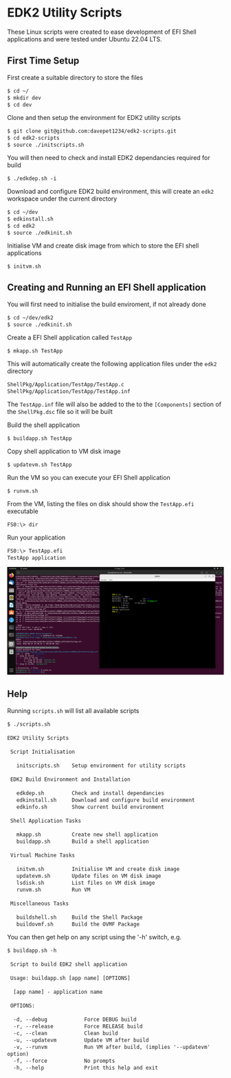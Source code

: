 # EDK2 Utility Scripts

These Linux scripts were created to ease development of EFI Shell applications and were tested under Ubuntu 22.04 LTS.

## First Time Setup

First create a suitable directory to store the files

```
$ cd ~/
$ mkdir dev
$ cd dev
```

Clone and then setup the environment for EDK2 utility scripts

```
$ git clone git@github.com:davepet1234/edk2-scripts.git
$ cd edk2-scripts
$ source ./initscripts.sh
```

You will then need to check and install EDK2 dependancies required for build

```
$ ./edkdep.sh -i
```

Download and configure EDK2 build environment, this will create an `edk2` workspace under the current directory

```
$ cd ~/dev
$ edkinstall.sh
$ cd edk2
$ source ./edkinit.sh
```

Initialise VM and create disk image from which to store the EFI shell applications

```
$ initvm.sh
```

## Creating and Running an EFI Shell application

You will first need to initialise the build enviroment, if not already done

```
$ cd ~/dev/edk2
$ source ./edkinit.sh
```

Create a EFI Shell application called `TestApp`

```
$ mkapp.sh TestApp
```

This will automatically create the following application files under the `edk2` directory

```
ShellPkg/Application/TestApp/TestApp.c
ShellPkg/Application/TestApp/TestApp.inf
```

The `TestApp.inf` file will also be added to the to the `[Components]` section of the `ShellPkg.dsc` file so it will be built

Build the shell application

```
$ buildapp.sh TestApp
```

Copy shell application to VM disk image

```
$ updatevm.sh TestApp
```

Run the VM so you can execute your EFI Shell application

```
$ runvm.sh
```

From the VM, listing the files on disk should show the `TestApp.efi` executable

```
FS0:\> dir
```

Run your application

```
FS0:\> TestApp.efi
TestApp application
```

![edk2-scripts](/screenshots/Ubuntu.png?raw=true "Ubuntu")

## Help

Running `scripts.sh` will list all available scripts

```
$ ./scripts.sh

EDK2 Utility Scripts

 Script Initialisation

   initscripts.sh    Setup environment for utility scripts

 EDK2 Build Environment and Installation

   edkdep.sh         Check and install dependancies
   edkinstall.sh     Download and configure build environment
   edkinfo.sh        Show current build environment

 Shell Application Tasks

   mkapp.sh          Create new shell application
   buildapp.sh       Build a shell application

 Virtual Machine Tasks

   initvm.sh         Initialise VM and create disk image
   updatevm.sh       Update files on VM disk image
   lsdisk.sh         List files on VM disk image
   runvm.sh          Run VM

 Miscellaneous Tasks

   buildshell.sh     Build the Shell Package
   buildovmf.sh      Build the OVMF Package
```

You can then get help on any script using the '-h' switch, e.g.

```
$ buildapp.sh -h

 Script to build EDK2 shell application

 Usage: buildapp.sh [app name] [OPTIONS]

  [app name] - application name

 OPTIONS:

  -d, --debug            Force DEBUG build
  -r, --release          Force RELEASE build
  -c, --clean            Clean build
  -u, --updatevm         Update VM after build
  -v, --runvm            Run VM after build, (implies '--updatevm' option)
  -f, --force            No prompts
  -h, --help             Print this help and exit
```

